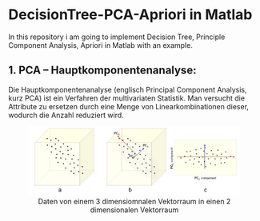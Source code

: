 # DecisionTree-PCA-Apriori in Matlab
 In this repository i am going to implement Decision Tree, Principle Component Analysis, Apriori in Matlab with an example.

## 1. PCA – Hauptkomponentenanalyse: 

Die Hauptkomponentenanalyse (englisch Principal Component Analysis, kurz PCA) ist ein Verfahren der multivariaten Statistik. 
Man versucht die Attribute zu ersetzen durch eine Menge von Linearkombinationen dieser, wodurch die Anzahl reduziert wird.

<figure class="image">
  <img src="./img/1.png">
  <figcaption style="text-align:center;">Daten von einem 3 dimensiomnalen Vektorraum in einen 2 dimensionalen Vektorraum</figcaption>
</figure>
